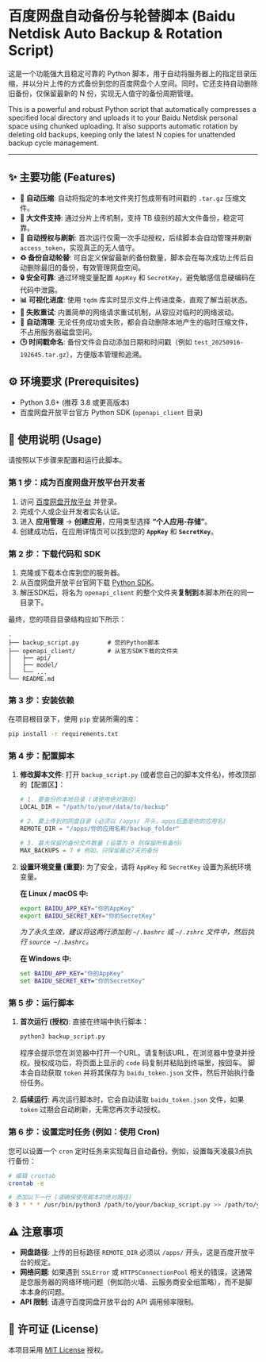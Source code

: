 # 百度网盘自动备份与轮替脚本 (Baidu Netdisk Auto Backup & Rotation Script)

这是一个功能强大且稳定可靠的 Python 脚本，用于自动将服务器上的指定目录压缩，并以分片上传的方式备份到您的百度网盘个人空间。同时，它还支持自动删除旧备份，仅保留最新的 N 份，实现无人值守的备份周期管理。

This is a powerful and robust Python script that automatically compresses a specified local directory and uploads it to your Baidu Netdisk personal space using chunked uploading. It also supports automatic rotation by deleting old backups, keeping only the latest N copies for unattended backup cycle management.

---

## ✨ 主要功能 (Features)

- **📁 自动压缩**: 自动将指定的本地文件夹打包成带有时间戳的 `.tar.gz` 压缩文件。
- **🚀 大文件支持**: 通过分片上传机制，支持 TB 级别的超大文件备份，稳定可靠。
- **🔄 自动授权与刷新**: 首次运行仅需一次手动授权，后续脚本会自动管理并刷新 `access_token`，实现真正的无人值守。
- **♻️ 备份自动轮替**: 可自定义保留最新的备份数量，脚本会在每次成功上传后自动删除最旧的备份，有效管理网盘空间。
- **🔒 安全可靠**: 通过环境变量配置 `AppKey` 和 `SecretKey`，避免敏感信息硬编码在代码中泄露。
- **📊 可视化进度**: 使用 `tqdm` 库实时显示文件上传进度条，直观了解当前状态。
- **🔁 失败重试**: 内置简单的网络请求重试机制，从容应对临时的网络波动。
- **🧹 自动清理**: 无论任务成功或失败，都会自动删除本地产生的临时压缩文件，不占用服务器磁盘空间。
- **🕒 时间戳命名**: 备份文件会自动添加日期和时间戳（例如 `test_20250916-192645.tar.gz`），方便版本管理和追溯。

## ⚙️ 环境要求 (Prerequisites)

- Python 3.6+ (推荐 3.8 或更高版本)
- 百度网盘开放平台官方 Python SDK (`openapi_client` 目录)

## 📖 使用说明 (Usage)

请按照以下步骤来配置和运行此脚本。

### 第 1 步：成为百度网盘开放平台开发者

1.  访问 [百度网盘开放平台](https://pan.baidu.com/union/console) 并登录。
2.  完成个人或企业开发者实名认证。
3.  进入 **应用管理** -> **创建应用**，应用类型选择 **“个人应用-存储”**。
4.  创建成功后，在应用详情页可以找到您的 **`AppKey`** 和 **`SecretKey`**。

### 第 2 步：下载代码和 SDK

1.  克隆或下载本仓库到您的服务器。
2.  从百度网盘开放平台官网下载 [Python SDK]([https://pan.baidu.com/union/doc/al0a2g01s](https://pan.baidu.com/union/doc/Kl4gsu388))。
3.  解压SDK后，将名为 `openapi_client` 的整个文件夹**复制到**本脚本所在的同一目录下。

最终，您的项目目录结构应如下所示：

```
.
├── backup_script.py        # 您的Python脚本
├── openapi_client/         # 从官方SDK下载的文件夹
│   ├── api/
│   ├── model/
│   └── ...
└── README.md
```

### 第 3 步：安装依赖

在项目根目录下，使用 `pip` 安装所需的库：

```bash
pip install -r requirements.txt
```

### 第 4 步：配置脚本

1.  **修改脚本文件**:
    打开 `backup_script.py` (或者您自己的脚本文件名)，修改顶部的【配置区】：
    ```python
    # 1. 要备份的本地目录 (请使用绝对路径)
    LOCAL_DIR = "/path/to/your/data/to/backup"

    # 2. 要上传到的网盘目录 (必须以 /apps/ 开头，apps后面是你的应用名)
    REMOTE_DIR = "/apps/你的应用名称/backup_folder"
    
    # 3. 最大保留的备份文件数量 (设置为 0 则保留所有备份)
    MAX_BACKUPS = 7 # 例如，只保留最近7天的备份
    ```
2.  **设置环境变量 (重要)**:
    为了安全，请将 `AppKey` 和 `SecretKey` 设置为系统环境变量。

    **在 Linux / macOS 中:**
    ```bash
    export BAIDU_APP_KEY="你的AppKey"
    export BAIDU_SECRET_KEY="你的SecretKey"
    ```
    *为了永久生效，建议将这两行添加到 `~/.bashrc` 或 `~/.zshrc` 文件中，然后执行 `source ~/.bashrc`。*

    **在 Windows 中:**
    ```cmd
    set BAIDU_APP_KEY="你的AppKey"
    set BAIDU_SECRET_KEY="你的SecretKey"
    ```

### 第 5 步：运行脚本

1.  **首次运行 (授权)**:
    直接在终端中执行脚本：
    ```bash
    python3 backup_script.py
    ```
    程序会提示您在浏览器中打开一个URL。请复制该URL，在浏览器中登录并授权。授权成功后，将页面上显示的 `code` 码复制并粘贴到终端里，按回车。
    脚本会自动获取 `token` 并将其保存为 `baidu_token.json` 文件，然后开始执行备份任务。

2.  **后续运行**:
    再次运行脚本时，它会自动读取 `baidu_token.json` 文件，如果 `token` 过期会自动刷新，无需您再次手动授权。

### 第 6 步：设置定时任务 (例如：使用 Cron)

您可以设置一个 `cron` 定时任务来实现每日自动备份。例如，设置每天凌晨3点执行备份：

```bash
# 编辑 crontab
crontab -e

# 添加以下一行 (请确保使用脚本的绝对路径)
0 3 * * * /usr/bin/python3 /path/to/your/backup_script.py >> /path/to/your/backup.log 2>&1
```

## ⚠️ 注意事项

- **网盘路径**: 上传的目标路径 `REMOTE_DIR` 必须以 `/apps/` 开头，这是百度开放平台的规定。
- **网络问题**: 如果遇到 `SSLError` 或 `HTTPSConnectionPool` 相关的错误，这通常是您服务器的网络环境问题（例如防火墙、云服务商安全组策略），而不是脚本本身的问题。
- **API 限制**: 请遵守百度网盘开放平台的 API 调用频率限制。

## 📄 许可证 (License)

本项目采用 [MIT License](LICENSE) 授权。

